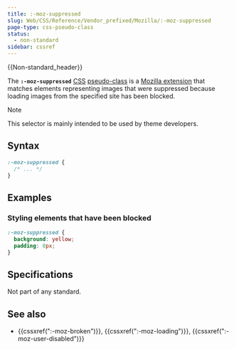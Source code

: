 ```yaml
---
title: :-moz-suppressed
slug: Web/CSS/Reference/Vendor_prefixed/Mozilla/:-moz-suppressed
page-type: css-pseudo-class
status:
  - non-standard
sidebar: cssref
---
```


{{Non-standard_header}}

The **`:-moz-suppressed`** [CSS](/en-US/docs/Web/CSS) [pseudo-class](/en-US/docs/Web/CSS/Pseudo-classes) is a [Mozilla extension](/en-US/docs/Web/CSS/Reference/Vendor_prefixed/Mozilla) that matches elements representing images that were suppressed because loading images from the specified site has been blocked.

> [!NOTE]
> This selector is mainly intended to be used by theme developers.

## Syntax

```css
:-moz-suppressed {
  /* ... */
}
```

## Examples

### Styling elements that have been blocked

```css
:-moz-suppressed {
  background: yellow;
  padding: 8px;
}
```

## Specifications

Not part of any standard.

## See also

- {{cssxref(":-moz-broken")}}, {{cssxref(":-moz-loading")}}, {{cssxref(":-moz-user-disabled")}}
